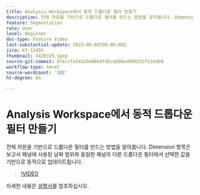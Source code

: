 ```yaml
---
title: Analysis Workspace에서 동적 드롭다운 필터 만들기
description: 전체 차원을 기반으로 드롭다운 필터를 만드는 방법을 알아봅니다. Dimension 항목은 보고서 패널에 사용된 날짜 범위와 동일한 패널의 다른 드롭다운 필터에서 선택한 값을 기반으로 동적으로 업데이트됩니다.
feature: Segmentation
role: User
level: Beginner
doc-type: Feature Video
last-substantial-update: 2023-06-08T00:00:00Z
jira: KT-13459
thumbnail: 3420315.jpeg
source-git-commit: 8feccfa54d20a086dfdbcab98edd8025bfb164b8
workflow-type: tm+mt
source-wordcount: '102'
ht-degree: 6%

---
```



# Analysis Workspace에서 동적 드롭다운 필터 만들기

전체 차원을 기반으로 드롭다운 필터를 만드는 방법을 알아봅니다. Dimension 항목은 보고서 패널에 사용된 날짜 범위와 동일한 패널의 다른 드롭다운 필터에서 선택한 값을 기반으로 동적으로 업데이트됩니다.

>[!VIDEO](https://video.tv.adobe.com/v/3420315/?learn=on)

자세한 내용은 [설명서](https://experienceleague.adobe.com/docs/analytics/analyze/analysis-workspace/panels/panels.html#dynamic-drop-down-filters)를 참조하십시오.
